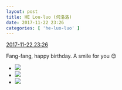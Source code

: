```yaml
---
layout: post
title: HE Lou-luo (何洛洛)
date: 2017-11-22 23:26
categories: [ 'he-luo-luo' ]
---
```


<div class="weibo-info">
  <a href="https://weibo.com/6117570574/FwjPvqQL3">2017-11-22 23:26</a>
</div>

Fang-fang, happy birthday. A smile for you :blush:

<!-- more -->

<ul class="weibo-pic-list-1">
  <li class="weibo-pic">
    <a href="https://wx4.sinaimg.cn/mw690/006G0Hz8gy1flra1vvarxj31491zk4qq.jpg"><img src="https://wx4.sinaimg.cn/thumb150/006G0Hz8gy1flra1vvarxj31491zk4qq.jpg" /></a>
  </li>
  <li class="weibo-pic">
    <a href="https://wx4.sinaimg.cn/mw690/006G0Hz8gy1flra28f6pgj31491zk7wi.jpg"><img src="https://wx4.sinaimg.cn/thumb150/006G0Hz8gy1flra28f6pgj31491zk7wi.jpg" /></a>
  </li>
  <li class="weibo-pic">
    <a href="https://wx3.sinaimg.cn/mw690/006G0Hz8gy1flra2dehupj31491zkb2a.jpg"><img src="https://wx3.sinaimg.cn/thumb150/006G0Hz8gy1flra2dehupj31491zkb2a.jpg" /></a>
  </li>
</ul>
